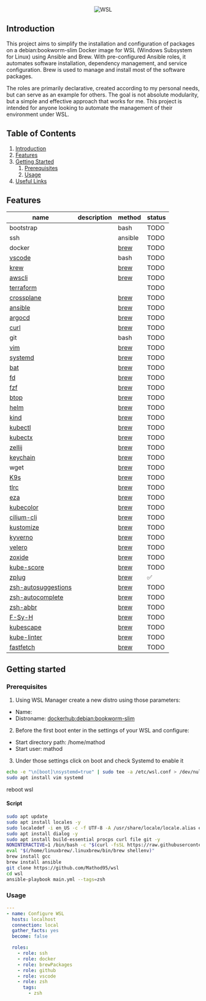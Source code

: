 <p align="center">
  <img src="https://www.developer-tech.com/wp-content/uploads/2021/10/windows-subsystem-for-linux-wsl-microsoft.png" alt="WSL">
</p>

## Introduction
This project aims to simplify the installation and configuration of packages on a debian:bookworm-slim Docker image for WSL (Windows Subsystem for Linux) using Ansible and Brew. With pre-configured Ansible roles, it automates software installation, dependency management, and service configuration. Brew is used to manage and install most of the software packages.

The roles are primarily declarative, created according to my personal needs, but can serve as an example for others. The goal is not absolute modularity, but a simple and effective approach that works for me. This project is intended for anyone looking to automate the management of their environment under WSL.

## Table of Contents

1. [Introduction](#introduction)
2. [Features](#features)
3. [Getting Started](#getting-started)
    1. [Prerequisites](#prerequisites)
    2. [Usage](#usage)
4. [Useful Links](#useful-links)

## Features
| name                                                                    | description | method                                                       | status |
|-------------------------------------------------------------------------|-------------|--------------------------------------------------------------|--------|
| bootstrap                                                               |             | bash                                                         | TODO   |
| ssh                                                                     |             | ansible                                                      | TODO   |
| docker                                                                  |             | [brew](https://formulae.brew.sh/formula/)                    | TODO   |
| [vscode](https://github.com/microsoft/vscode)                           |             | bash                                                         | TODO   |
| [krew](https://krew.sigs.k8s.io/)                                       |             | [brew](https://formulae.brew.sh/formula/krew)                | TODO   |
| [awscli](https://github.com/aws/aws-cli)                                |             | [brew](https://formulae.brew.sh/formula/awscli)              | TODO   |
| [terraform](https://github.com/hashicorp/terraform)                     |             |                                                              | TODO   |
| [crossplane](https://github.com/crossplane/crossplane)                  |             | [brew](https://formulae.brew.sh/formula/crossplane)          | TODO   |
| [ansible](https://github.com/ansible/ansible)                           |             | [brew](https://formulae.brew.sh/formula/ansible)             | TODO   |
| [argocd](https://github.com/argoproj/argo-cd)                           |             | [brew](https://formulae.brew.sh/formula/argocd)              | TODO   |
| [curl](https://github.com/curl/curl)                                    |             | [brew](https://formulae.brew.sh/formula/curl)                | TODO   |
| git                                                                     |             | bash                                                         | TODO   |
| [vim](https://github.com/vim/vim)                                       |             | [brew](https://formulae.brew.sh/formula/vim)                 | TODO   |
| [systemd](https://github.com/systemd/systemd)                           |             | [brew](https://formulae.brew.sh/formula/systemd)             | TODO   |
| [bat](https://github.com/sharkdp/bat)                                   |             | [brew](https://formulae.brew.sh/formula/bat)                 | TODO   |
| [fd](https://github.com/sharkdp/fd)                                     |             | [brew](https://formulae.brew.sh/formula/fd)                  | TODO   |
| [fzf](https://github.com/junegunn/fzf)                                  |             | [brew](https://formulae.brew.sh/formula/fzf)                 | TODO   |
| [btop](https://github.com/aristocratos/btop)                            |             | [brew](https://formulae.brew.sh/formula/btop)                | TODO   |
| [helm](https://github.com/helm/helm)                                    |             | [brew](https://formulae.brew.sh/formula/helm)                | TODO   |
| [kind](https://github.com/kubernetes-sigs/kind)                         |             | [brew](https://formulae.brew.sh/formula/kind)                | TODO   |
| [kubectl](https://github.com/kubernetes/kubectl)                        |             | [brew](https://formulae.brew.sh/formula/kubernetes-cli)      | TODO   |
| [kubectx](https://github.com/ahmetb/kubectx)                            |             | [brew](https://formulae.brew.sh/formula/kubectx)             | TODO   |
| [zellij](https://github.com/zellij-org/zellij)                          |             | [brew](https://formulae.brew.sh/formula/zellij)              | TODO   |
| [keychain](https://github.com/funtoo/keychain)                          |             | [brew](https://formulae.brew.sh/formula/keychain)            | TODO   |
| wget                                                                    |             | [brew](https://formulae.brew.sh/formula/wget)                | TODO   |
| [K9s](https://github.com/derailed/k9s)                                  |             | [brew](https://formulae.brew.sh/formula/k9s)                 | TODO   |
| [tlrc](https://github.com/tldr-pages/tlrc)                              |             | [brew](https://formulae.brew.sh/formula/tlrc)                | TODO   |
| [eza](https://github.com/eza-community/eza)                             |             | [brew](https://formulae.brew.sh/formula/eza)                 | TODO   |
| [kubecolor](https://github.com/kubecolor/kubecolor)                     |             | [brew](https://formulae.brew.sh/formula/kubecolor)           | TODO   |
| [cilium-cli](https://github.com/cilium/cilium-cli)                      |             | [brew](https://formulae.brew.sh/formula/cilium-cli)          | TODO   |
| [kustomize](https://github.com/kubernetes-sigs/kustomize)               |             | [brew](https://formulae.brew.sh/formula/kustomize)           | TODO   |
| [kyverno](https://github.com/kyverno/kyverno)                           |             | [brew](https://formulae.brew.sh/formula/kyverno)             | TODO   |
| [velero](https://github.com/vmware-tanzu/velero)                        |             | [brew](https://formulae.brew.sh/formula/velero)              | TODO   |
| [zoxide](https://github.com/ajeetdsouza/zoxide)                         |             | [brew](https://formulae.brew.sh/formula/zoxide)              | TODO   |
| [kube-score](https://github.com/zegl/kube-score)                        |             | [brew](https://formulae.brew.sh/formula/kube-score)          | TODO   |
| [zplug](https://github.com/zplug/zplug/)                                |             | [brew](https://formulae.brew.sh/formula/zplug)               | :white_check_mark:   |
| [zsh-autosuggestions](https://github.com/zsh-users/zsh-autosuggestions) |             | [brew](https://formulae.brew.sh/formula/zsh-autosuggestions) | TODO   |
| [zsh-autocomplete](https://github.com/marlonrichert/zsh-autocomplete)   |             | [brew](https://formulae.brew.sh/formula/zsh-autocomplete)    | TODO   |
| [zsh-abbr](https://github.com/olets/zsh-abbr)                           |             | [brew](https://formulae.brew.sh/formula/zsh-autocomplete)    | TODO   |
| [F-Sy-H](https://github.com/zdharma-continuum/fast-syntax-highlighting) |             | [brew](https://formulae.brew.sh/formula/zsh-f-sy-h)          | TODO   |
| [kubescape](https://github.com/kubescape/kubescape)                     |             | [brew](https://formulae.brew.sh/formula/kubescape)           | TODO   |
| [kube-linter](https://github.com/stackrox/kube-linter)                  |             | [brew](https://formulae.brew.sh/formula/kube-linter)         | TODO   |
| [fastfetch](https://formulae.brew.sh/formula/fastfetch)                 |             | [brew](https://github.com/fastfetch-cli/fastfetch)           | TODO   |

## Getting started

### Prerequisites

1) Using WSL Manager create a new distro using those parameters:
  - Name: <debian>
  - Distroname: <dockerhub:debian:bookworm-slim>
2) Before the first boot enter in the settings of your WSL and configure:
  - Start directory path: /home/mathod
  - Start user: mathod
3) Under those settings click on boot and check Systemd to enable it
```bash
echo -e "\n[boot]\nsystemd=true" | sudo tee -a /etc/wsl.conf > /dev/null
sudo apt install vim systemd
```
reboot wsl

#### Script
```bash
sudo apt update
sudo apt install locales -y
sudo localedef -i en_US -c -f UTF-8 -A /usr/share/locale/locale.alias en_US.UTF-8
sudo apt install dialog -y
sudo apt install build-essential procps curl file git -y
NONINTERACTIVE=1 /bin/bash -c "$(curl -fsSL https://raw.githubusercontent.com/Homebrew/install/HEAD/install.sh)"
eval "$(/home/linuxbrew/.linuxbrew/bin/brew shellenv)"
brew install gcc
brew install ansible
git clone https://github.com/Mathod95/wsl
cd wsl
ansible-playbook main.yml --tags=zsh
```
### Usage
```yaml
---
- name: Configure WSL
  hosts: localhost
  connection: local
  gather_facts: yes
  become: false

  roles:
    - role: ssh
    - role: docker
    - role: brewPackages
    - role: github
    - role: vscode
    - role: zsh
      tags:
        - zsh
```